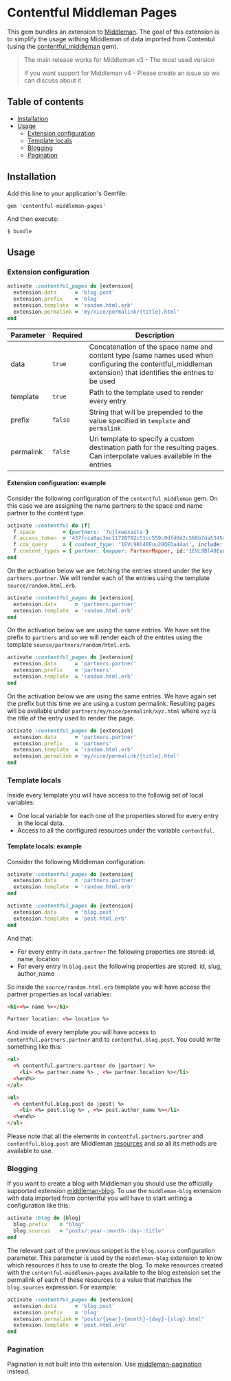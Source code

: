 # Contentful Middleman Pages

This gem bundles an extension to [Middleman](https://middlemanapp.com/).
The goal of this extension is to simplify the usage withing Middleman of data imported from Contentul
(using the [contentful_middleman](https://github.com/contentful/contentful_middlema) gem).

> The main release works for Middleman v3 - The most used version
>
> If you want support for Middleman v4 - Please create an issue so we can discuss about it

## Table of contents
* [Installation](#installation)
* [Usage](#usage)
  * [Extension configuration](#extension-configuration)
  * [Template locals](#template-locals)
  * [Blogging](#blogging)
  * [Pagination](#pagination)

## Installation

Add this line to your application's Gemfile:

    gem 'contentful-middleman-pages'

And then execute:

    $ bundle

## Usage

### Extension configuration


```ruby
activate :contentful_pages do |extension|
  extension.data      = 'blog.post'
  extension.prefix    = 'blog'
  extension.template  = 'random.html.erb'
  extension.permalink = 'my/nice/permalink/{title}.html'
end
```


Parameter | Required | Description
----------|----------|------------
data      | `true`   | Concatenation of the space name and content type (same names used when configuring the contentful_middleman extension) that identifies the entries to be used
template  | `true`   | Path to the template used to render every entry
prefix    | `false`  | String that will be prepended to the value specified in `template` and `permalink`
permalink | `false`  | Uri template to specify a custom destination path for the resulting pages. Can interpolate values available in the entries

#### Extension configuration: example

Consider the following configuration of the `contentful_middleman` gem.
On this case we are assigning the name partners to the space and name partner to the content type.

```ruby
activate :contentful do |f|
  f.space         = {partners: '7ujlxwexazta'}
  f.access_token  = '437fcca0ac3ec11728782c51cc559c0dfd0d2c568b7da5345c67a1ce31de5a8f'
  f.cda_query     = { content_type: '1EVL9Bl48Euu28QEOa44ai', include: 1 }
  f.content_types = { partner: {mapper: PartnerMapper, id:'1EVL9Bl48Euu28QEOa44ai'}}
end
```

On the activation below we are fetching the entries stored under the key `partners.partner`.
We will render each of the entries using the template `source/random.html.erb`.

```ruby
activate :contentful_pages do |extension|
  extension.data      = 'partners.partner'
  extension.template  = 'random.html.erb'
end
```

On the activation below we are using the same entries.
We have set the prefix to `partners` and so we will render each of the entries using the template `source/partners/random/html.erb`.

```ruby
activate :contentful_pages do |extension|
  extension.data      = 'partners.partner'
  extension.prefix    = 'partners'
  extension.template  = 'random.html.erb'
end
```


On the activation below we are using the same entries.
We have again set the prefix but this time we are using a custom permalink.
Resulting pages will be available under `partners/my/nice/permalink/xyz.html` where `xyz` is the title of the entry used to render the page.

```ruby
activate :contentful_pages do |extension|
  extension.data      = 'partners.partner'
  extension.prefix    = 'partners'
  extension.template  = 'random.html.erb'
  extension.permalink = 'my/nice/permalink/{title}.html'
end
```

### Template locals

Inside every template you will have access to the followig set of local variables:

  * One local variable for each one of the properties stored for every entry in the local data.
  * Access to all the configured resources under the variable `contentful`.

#### Template locals: example

Consider the following Middleman configuration:

```ruby
activate :contentful_pages do |extension|
  extension.data      = 'partners.partner'
  extension.template  = 'random.html.erb'
end

activate :contentful_pages do |extension|
  extension.data      = 'blog.post'
  extension.template  = 'post.html.erb'
end
```

And that:

  * For every entry in `data.partner` the following properties are stored: id, name, location
  * For every entry in `blog.post` the following properties are stored: id, slug, author_name

So inside the `source/random.html.erb` template you will have access the partner properties as local variables:


```html
<h1><%= name %></h1>

Partner location: <%= location %>
```

And inside of every template you will have access to `contentful.partners.partner` and to `contentful.blog.post`. You could write something like this:

```html
<ul>
  <% contentful.partners.partner do |partner| %>
    <li> <%= partner.name %> , <%= partner.location %></li>
  <%end%>
</ul>

<ul>
  <% contentful.blog.post do |post| %>
    <li> <%= post.slug %> , <%= post.author_name %></li>
  <%end%>
</ul>
```

Please note that all the elements in `contentful.partners.partner` and `contentful.blog.post` are
Middleman [resources](http://www.rubydoc.info/github/middleman/middleman/Middleman/Sitemap/Resource) and so all its methods are available to use.


### Blogging

If you want to create a blog with Middleman you should use the officially supported extension
[middleman-blog](https://github.com/middleman/middleman-blog). To use the `middleman-blog` extension
with data imported from contentful you will have to start writing a configuration like this:

```ruby
activate :blog do |blog|
  blog.prefix    = "blog"
  blog.sources   = "posts/:year-:month-:day-:title"
end
```

The relevant part of the previous snippet is the `blog.source` configuration parameter.
This parameter is used by the `middleman-blog` extension to know which resources it has to use to
create the blog. To make resources created with the `contentful-middleman-pages` available to
the blog extension set the permalink of each of these resources to a value that matches the `blog.sources` expression. For example:

```ruby
activate :contentful_pages do |extension|
  extension.data      = 'blog.post'
  extension.prefix    = 'blog'
  extension.permalink = "posts/{year}-{month}-{day}-{slug}.html"
  extension.template  = 'post.html.erb'
end
```

### Pagination

Pagination is not built into this extension. Use [middleman-pagination](https://github.com/Aupajo/middleman-pagination) instead.
